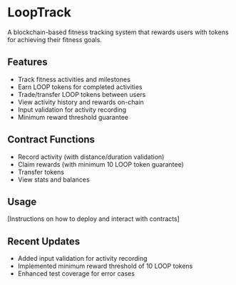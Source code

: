 # LoopTrack
A blockchain-based fitness tracking system that rewards users with tokens for achieving their fitness goals.

## Features
- Track fitness activities and milestones
- Earn LOOP tokens for completed activities
- Trade/transfer LOOP tokens between users
- View activity history and rewards on-chain
- Input validation for activity recording
- Minimum reward threshold guarantee

## Contract Functions
- Record activity (with distance/duration validation)
- Claim rewards (with minimum 10 LOOP token guarantee)
- Transfer tokens
- View stats and balances

## Usage
[Instructions on how to deploy and interact with contracts]

## Recent Updates
- Added input validation for activity recording
- Implemented minimum reward threshold of 10 LOOP tokens
- Enhanced test coverage for error cases
